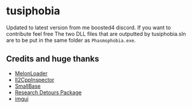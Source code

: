# tusiphobia
Updated to latest version from me boosted4 discord. If you want to contribute feel free
The two DLL files that are outputted by tusiphobia.sln are to be put in the same folder as `Phasmophobia.exe`.

## Credits and huge thanks
- [MelonLoader](https://github.com/LavaGang/MelonLoader)
- [Il2CppInspector](https://github.com/djkaty/Il2CppInspector)
- [SmallBase](https://github.com/CychUC/SmallBase)
- [Research Detours Package](https://github.com/microsoft/Detours)
- [imgui](https://github.com/ocornut/imgui)
